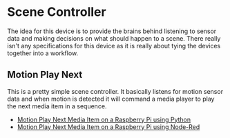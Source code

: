 # Scene Controller
The idea for this device is to provide the brains behind listening to sensor data and making decisions on what should happen to a scene.  There really isn't any specifications for this device as it is really about tying the devices together into a workflow.   

## Motion Play Next
This is a pretty simple scene controller.  It basically listens for motion sensor data and when motion is detected it will command a media player to play the next media item in a sequence.
* [Motion Play Next Media Item on a Raspberry Pi using Python](MotionPlayNext/RaspberryPi/)
* [Motion Play Next Media Item on a Raspberry Pi using Node-Red](MotionPlayNext/RaspberryPi/NodeRed.md)    

